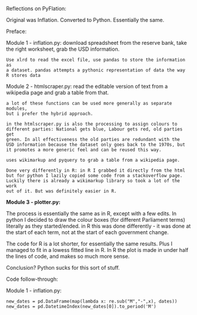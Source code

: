 Reflections on PyFlation:

Original was Inflation. Converted to Python. Essentially the same.

Preface:

Module 1 - inflation.py:
	download spreadsheet from the reserve bank, take the right worksheet, 
	grab the USD information.
	
	Use xlrd to read the excel file, use pandas to store the information as
	a dataset. pandas attempts a pythonic representation of data the way
	R stores data

Module 2 - htmlscraper.py:
	read the editable version of text from a wikipedia page and grab a table
	from that.

	a lot of these functions can be used more generally as separate modules,
	but i prefer the hybrid approach.
	
	in the htmlscraper.py is also the processing to assign colours to
	different parties: National gets blue, Labour gets red, old parties get 
	green. In all effectiveness the old parties are redundant with the
	USD information because the dataset only goes back to the 1970s, but
	it promotes a more generic feel and can be reused this way.

	uses wikimarkup and pyquery to grab a table from a wikipedia page.

	Done very differently in R: in R I grabbed it directly from the html
	but for python I lazily copied some code from a stackoverflow page.
	Luckily there is already a wikimarkup library so took a lot of the work
	out of it. But was definitely easier in R.

<b>Module 3 - plotter.py:</b>

The process is essentially the same as in R, except with a few edits. In python 
I decided to draw the colour boxes (for different Parliament terms) literally as
they started/ended. in R this was done differently - it was done at the start of
each term, not at the start of each government change.

The code for R is a lot shorter, for essentially the same results. Plus I 
managed to fit in a lowess fitted line in R. In R the plot is made in under half
the lines of code, and makes so much more sense.

Conclusion? Python sucks for this sort of stuff.


Code follow-through:

Module 1 - inflation.py:

```
new_dates = pd.DataFrame(map(lambda x: re.sub("M","-",x), dates))
new_dates = pd.DatetimeIndex(new_dates[0]).to_period('M')
```
